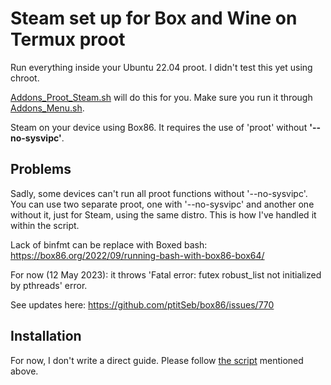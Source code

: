 # Steam set up for Box and Wine on Termux proot

Run everything inside your Ubuntu 22.04 proot. I didn't test this yet using chroot.

[Addons_Proot_Steam.sh](Scripts/Addons_Proot_Steam.sh) will do this for you. Make sure you run it through [Addons_Menu.sh](Scripts/Addons_Menu.sh).

Steam on your device using Box86. It requires the use of 'proot' without **'--no-sysvipc'**.

## Problems

Sadly, some devices can't run all proot functions without '--no-sysvipc'.
You can use two separate proot, one with '--no-sysvipc' and another one without it, just for Steam, using the same distro.
This is how I've handled it within the script.

Lack of binfmt can be replace with Boxed bash:
https://box86.org/2022/09/running-bash-with-box86-box64/

For now (12 May 2023): it throws 'Fatal error: futex robust_list not initialized by pthreads' error.

See updates here: 
https://github.com/ptitSeb/box86/issues/770

## Installation

For now, I don't write a direct guide. Please follow [the script](Scripts/Addons_Proot_Steam.sh) mentioned above.